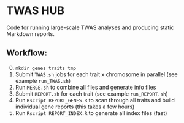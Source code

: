 # TWAS HUB

Code for running large-scale TWAS analyses and producing static Markdown reports.

## Workflow:

0. `mkdir genes traits tmp`
1. Submit `TWAS.sh` jobs for each trait x chromosome in parallel (see example `run_TWAS.sh`)
2. Run `MERGE.sh` to combine all files and generate info files
3. Submit `REPORT.sh` for each trait (see example `run_REPORT.sh`)
4. Run `Rscript REPORT_GENES.R` to scan through all traits and build individual gene reports (this takes a few hours) 
5. Run `Rscript REPORT_INDEX.R` to generate all index files (fast)
